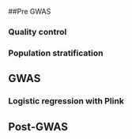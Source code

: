 

##Pre GWAS

### Quality control
### Population stratification 


## GWAS
### Logistic regression with Plink 

## Post-GWAS